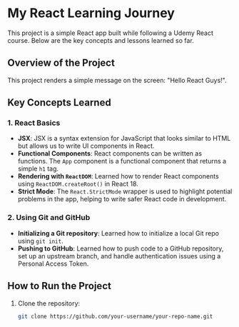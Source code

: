 # My React Learning Journey

This project is a simple React app built while following a Udemy React course. Below are the key concepts and lessons learned so far.

## Overview of the Project
This project renders a simple message on the screen: "Hello React Guys!".

## Key Concepts Learned

### 1. React Basics
- **JSX**: JSX is a syntax extension for JavaScript that looks similar to HTML but allows us to write UI components in React.
- **Functional Components**: React components can be written as functions. The `App` component is a functional component that returns a simple `h1` tag.
- **Rendering with `ReactDOM`**: Learned how to render React components using `ReactDOM.createRoot()` in React 18.
- **Strict Mode**: The `React.StrictMode` wrapper is used to highlight potential problems in the app, helping to write safer React code in development.

### 2. Using Git and GitHub
- **Initializing a Git repository**: Learned how to initialize a local Git repo using `git init`.
- **Pushing to GitHub**: Learned how to push code to a GitHub repository, set up an upstream branch, and handle authentication issues using a Personal Access Token.

## How to Run the Project

1. Clone the repository:
   ```bash
   git clone https://github.com/your-username/your-repo-name.git
